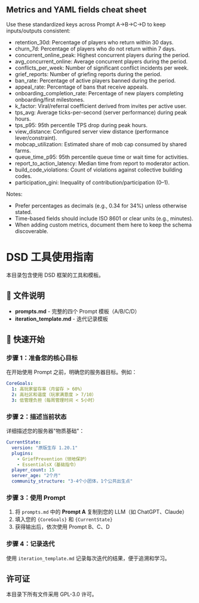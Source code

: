 ## Metrics and YAML fields cheat sheet

Use these standardized keys across Prompt A→B→C→D to keep inputs/outputs consistent:

- retention_30d: Percentage of players who return within 30 days.
- churn_7d: Percentage of players who do not return within 7 days.
- concurrent_online_peak: Highest concurrent players during the period.
- avg_concurrent_online: Average concurrent players during the period.
- conflicts_per_week: Number of significant conflict incidents per week.
- grief_reports: Number of griefing reports during the period.
- ban_rate: Percentage of active players banned during the period.
- appeal_rate: Percentage of bans that receive appeals.
- onboarding_completion_rate: Percentage of new players completing onboarding/first milestones.
- k_factor: Viral/referral coefficient derived from invites per active user.
- tps_avg: Average ticks-per-second (server performance) during peak hours.
- tps_p95: 95th percentile TPS drop during peak hours.
- view_distance: Configured server view distance (performance lever/constraint).
- mobcap_utilization: Estimated share of mob cap consumed by shared farms.
- queue_time_p95: 95th percentile queue time or wait time for activities.
- report_to_action_latency: Median time from report to moderator action.
- build_code_violations: Count of violations against collective building codes.
- participation_gini: Inequality of contribution/participation (0–1).

Notes:
- Prefer percentages as decimals (e.g., 0.34 for 34%) unless otherwise stated.
- Time-based fields should include ISO 8601 or clear units (e.g., minutes).
- When adding custom metrics, document them here to keep the schema discoverable.

# DSD 工具使用指南

本目录包含使用 DSD 框架的工具和模板。

## 📁 文件说明

- **prompts.md** - 完整的四个 Prompt 模板（A/B/C/D）
- **iteration_template.md** - 迭代记录模板

## 🚀 快速开始

### 步骤 1：准备您的核心目标

在开始使用 Prompt 之前，明确您的服务器目标。例如：

```yaml
CoreGoals:
  1: 高玩家留存率（月留存 > 60%）
  2: 高社区和谐度（玩家满意度 > 7/10）
  3: 低管理负担（每周管理时间 < 5小时）
```

### 步骤 2：描述当前状态

详细描述您的服务器"物质基础"：

```yaml
CurrentState:
  version: "原版生存 1.20.1"
  plugins:
    - GriefPrevention（领地保护）
    - EssentialsX（基础指令）
  player_count: 15
  server_age: "2个月"
  community_structure: "3-4个小团体，1个公共出生点"
```

### 步骤 3：使用 Prompt

1. 将 `prompts.md` 中的 **Prompt A** 复制到您的 LLM（如 ChatGPT、Claude）
2. 填入您的 `{CoreGoals}` 和 `{CurrentState}`
3. 获得输出后，依次使用 Prompt B、C、D

### 步骤 4：记录迭代

使用 `iteration_template.md` 记录每次迭代的结果，便于追溯和学习。

## 许可证

本目录下所有文件采用 GPL-3.0 许可。
